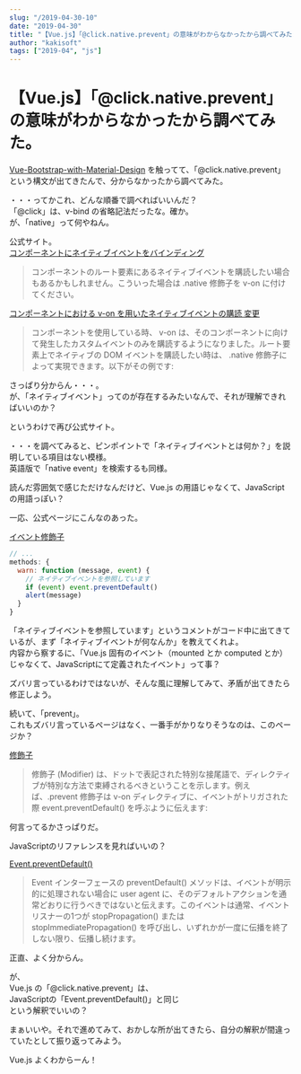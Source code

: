 ```yaml
---
slug: "/2019-04-30-10"
date: "2019-04-30"
title: "【Vue.js】「@click.native.prevent」の意味がわからなかったから調べてみた。"
author: "kakisoft"
tags: ["2019-04", "js"]
---
```

# 【Vue.js】「@click.native.prevent」の意味がわからなかったから調べてみた。

[Vue-Bootstrap-with-Material-Design](https://github.com/mdbootstrap/Vue-Bootstrap-with-Material-Design) を触ってて、「@click.native.prevent」  
という構文が出てきたんで、分からなかったから調べてみた。  

・・・ってかこれ、どんな順番で調べればいいんだ？  
「@click」は、v-bind の省略記法だったな。確か。  
が、「native」って何やねん。  

公式サイト。  
[コンポーネントにネイティブイベントをバインディング](https://jp.vuejs.org/v2/guide/components-custom-events.html#%E3%82%B3%E3%83%B3%E3%83%9D%E3%83%BC%E3%83%8D%E3%83%B3%E3%83%88%E3%81%AB%E3%83%8D%E3%82%A4%E3%83%86%E3%82%A3%E3%83%96%E3%82%A4%E3%83%99%E3%83%B3%E3%83%88%E3%82%92%E3%83%90%E3%82%A4%E3%83%B3%E3%83%87%E3%82%A3%E3%83%B3%E3%82%B0)  

>コンポーネントのルート要素にあるネイティブイベントを購読したい場合もあるかもしれません。こういった場合は .native 修飾子を v-on に付けてください。

[コンポーネントにおける v-on を用いたネイティブイベントの購読 変更](https://jp.vuejs.org/v2/guide/migration.html#%E3%82%B3%E3%83%B3%E3%83%9D%E3%83%BC%E3%83%8D%E3%83%B3%E3%83%88%E3%81%AB%E3%81%8A%E3%81%91%E3%82%8B-v-on-%E3%82%92%E7%94%A8%E3%81%84%E3%81%9F%E3%83%8D%E3%82%A4%E3%83%86%E3%82%A3%E3%83%96%E3%82%A4%E3%83%99%E3%83%B3%E3%83%88%E3%81%AE%E8%B3%BC%E8%AA%AD-%E5%A4%89%E6%9B%B4)  

>コンポーネントを使用している時、 v-on は、そのコンポーネントに向けて発生したカスタムイベントのみを購読するようになりました。ルート要素上でネイティブの DOM イベントを購読したい時は、 .native 修飾子によって実現できます。以下がその例です:


さっぱり分からん・・・。  
が、「ネイティブイベント」ってのが存在するみたいなんで、それが理解できればいいのか？  

というわけで再び公式サイト。  

・・・を調べてみると、ピンポイントで「ネイティブイベントとは何か？」を説明している項目はない模様。  
英語版で「native event」を検索するも同様。  

読んだ雰囲気で感じただけなんだけど、Vue.js の用語じゃなくて、JavaScript の用語っぽい？  

一応、公式ページにこんなのあった。  


[イベント修飾子](https://jp.vuejs.org/v2/guide/events.html#%E3%82%A4%E3%83%99%E3%83%B3%E3%83%88%E4%BF%AE%E9%A3%BE%E5%AD%90)
```JavaScript
// ...
methods: {
  warn: function (message, event) {
    // ネイティブイベントを参照しています
    if (event) event.preventDefault()
    alert(message)
  }
}
```

「ネイティブイベントを参照しています」というコメントがコード中に出てきているが、まず「ネイティブイベントが何なんか」を教えてくれよ。  
内容から察するに、「Vue.js 固有のイベント（mounted とか computed とか）じゃなくて、JavaScriptにて定義されたイベント」って事？  

ズバリ言っているわけではないが、そんな風に理解してみて、矛盾が出てきたら修正しよう。  

続いて、「prevent」。  
これもズバリ言っているページはなく、一番手がかりなりそうなのは、このページか？  

[修飾子](https://jp.vuejs.org/v2/guide/syntax.html#%E4%BF%AE%E9%A3%BE%E5%AD%90)  

> 修飾子 (Modifier) は、ドットで表記された特別な接尾語で、ディレクティブが特別な方法で束縛されるべきということを示します。例えば、.prevent 修飾子は v-on ディレクティブに、イベントがトリガされた際 event.preventDefault() を呼ぶように伝えます:

何言ってるかさっぱりだ。  

JavaScriptのリファレンスを見ればいいの？  

[Event​.prevent​Default()](https://developer.mozilla.org/ja/docs/Web/API/Event/preventDefault)

>Event インターフェースの preventDefault() メソッドは、イベントが明示的に処理されない場合に user agent に、そのデフォルトアクションを通常どおりに行うべきではないと伝えます。このイベントは通常、イベントリスナーの1つが stopPropagation() または stopImmediatePropagation() を呼び出し、いずれかが一度に伝播を終了しない限り、伝播し続けます。

正直、よく分からん。  

が、  
Vue.js の「@click.native.prevent」は、  
JavaScriptの「Event​.prevent​Default()」と同じ  
という解釈でいいの？  

まぁいいや。それで進めてみて、おかしな所が出てきたら、自分の解釈が間違っていたとして振り返ってみよう。  

Vue.js よくわからーん！  

